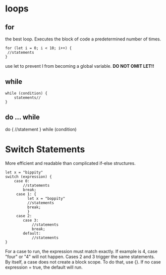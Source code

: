 ﻿# loops
## for
the best loop. Executes the block of code a predetermined number of times.
```
for (let i = 0; i < 10; i++) {
 //statements
}
```
use let to prevent I from becoming a global variable. **DO NOT OMIT LET!!**

## while
```
while (condition) {
	statements//
}
```

## do ... while
do {
	//statement
} while (condition)

# Switch Statements
More efficient and readable than complicated if-else structures.

    let x = "bippity"
    switch (expression) {
	    case 0: 
		    //statements
		    break;
		 case 1: {
			  let x = "boppity"
			  //statements
			  break;
			  }
		 case 2:
			case 3:
				//statements
				break;
			default: 
				//statements
    }
For a case to run, the expression must match exactly.  If example is 4, case "four" or "4" will not happen. Cases 2 and 3 trigger the same statements.  By itself, a case does not create a block scope. To do that, use {}. If no case expression = true, the default will run.

